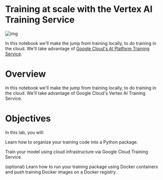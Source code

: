 # Training at scale with the Vertex AI Training Service

![img](https://www.actuia.com/wp-content/uploads/2021/05/Vertex-AI.jpg)

In this notebook we'll make the jump from training locally, to do training in the cloud. We'll take advantage of [Google Cloud's AI Platform Training Service](https://cloud.google.com/ai-platform/).

# Overview

In this notebook we'll make the jump from training locally, to do training in the cloud. We'll take advantage of Google Cloud's Vertex AI Training Service.

# Objectives
In this lab, you will:

Learn how to organize your training code into a Python package.

Train your model using cloud infrastructure via Google Cloud Training Service.

(optional) Learn how to run your training package using Docker containers and push training Docker images on a Docker registry.
